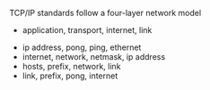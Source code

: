  TCP/IP standards follow a four-layer network model
 
+ application, transport, internet, link
* ip address, pong, ping, ethernet
* internet, network, netmask, ip address
* hosts, prefix, network, link
* link, prefix, pong, internet

